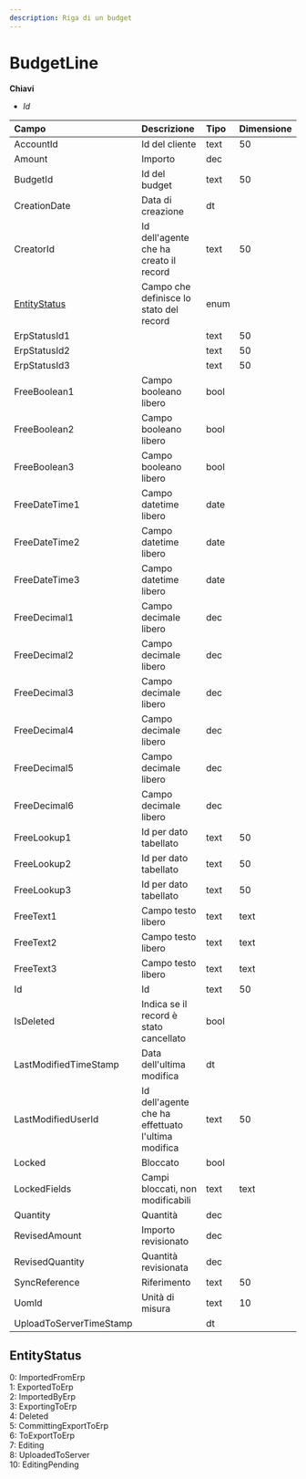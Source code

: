 ```yaml
---
description: Riga di un budget
---
```


# BudgetLine

  
 **Chiavi**

* _Id_

| Campo | Descrizione | Tipo | Dimensione |
| :--- | :--- | :--- | :--- |
| AccountId | Id del cliente | text | 50 |
| Amount | Importo | dec |  |
| BudgetId | Id del budget | text | 50 |
| CreationDate | Data di creazione | dt |  |
| CreatorId | Id dell'agente che ha creato il record | text | 50 |
| [EntityStatus](budgetline.md#entitystatus) | Campo che definisce lo stato del record | enum |  |
| ErpStatusId1 |  | text | 50 |
| ErpStatusId2 |  | text | 50 |
| ErpStatusId3 |  | text | 50 |
| FreeBoolean1 | Campo booleano libero | bool |  |
| FreeBoolean2 | Campo booleano libero | bool |  |
| FreeBoolean3 | Campo booleano libero | bool |  |
| FreeDateTime1 | Campo datetime libero | date |  |
| FreeDateTime2 | Campo datetime libero | date |  |
| FreeDateTime3 | Campo datetime libero | date |  |
| FreeDecimal1 | Campo decimale libero | dec |  |
| FreeDecimal2 | Campo decimale libero | dec |  |
| FreeDecimal3 | Campo decimale libero | dec |  |
| FreeDecimal4 | Campo decimale libero | dec |  |
| FreeDecimal5 | Campo decimale libero | dec |  |
| FreeDecimal6 | Campo decimale libero | dec |  |
| FreeLookup1 | Id per dato tabellato | text | 50 |
| FreeLookup2 | Id per dato tabellato | text | 50 |
| FreeLookup3 | Id per dato tabellato | text | 50 |
| FreeText1 | Campo testo libero | text | text |
| FreeText2 | Campo testo libero | text | text |
| FreeText3 | Campo testo libero | text | text |
| Id | Id | text | 50 |
| IsDeleted | Indica se il record è stato cancellato | bool |  |
| LastModifiedTimeStamp | Data dell'ultima modifica | dt |  |
| LastModifiedUserId | Id dell'agente che ha effettuato l'ultima modifica | text | 50 |
| Locked | Bloccato | bool |  |
| LockedFields | Campi bloccati, non modificabili | text | text |
| Quantity | Quantità | dec |  |
| RevisedAmount | Importo revisionato | dec |  |
| RevisedQuantity | Quantità revisionata | dec |  |
| SyncReference | Riferimento | text | 50 |
| UomId | Unità di misura | text | 10 |
| UploadToServerTimeStamp |  | dt |  |

## EntityStatus

0: ImportedFromErp  
1: ExportedToErp  
2: ImportedByErp  
3: ExportingToErp  
4: Deleted  
5: CommittingExportToErp  
6: ToExportToErp  
7: Editing  
8: UploadedToServer  
10: EditingPending

